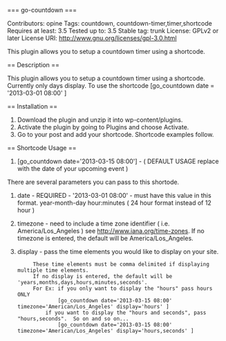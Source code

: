 === go-countdown ===

Contributors: opine
Tags: countdown, countdown-timer,timer,shortcode
Requires at least: 3.5
Tested up to: 3.5
Stable tag: trunk
License: GPLv2 or later
License URI: http://www.gnu.org/licenses/gpl-3.0.html

This plugin allows you to setup a countdown timer using a shortcode.

== Description ==

This plugin allows you to setup a countdown timer using a shortcode.  Currently only days display.
To use the shortcode [go_countdown date = '2013-03-01 08:00' ]

== Installation ==

1. Download the plugin and unzip it into wp-content/plugins.
2. Activate the plugin by going to Plugins and choose Activate.
3. Go to your post and add your shortcode. Shortcode examples follow.

== Shortcode Usage ==

1. [go_countdown date='2013-03-15 08:00'] - ( DEFAULT USAGE replace with the date of your upcoming event )

There are several parameters you can pass to this shortode. 

1. date 	- 	REQUIRED - '2013-03-01 08:00' - must have this value in this format.  year-month-day hour:minutes 
			( 24 hour format instead of 12 hour )
2. timezone	-	need to include a time zone identifier ( i.e. America/Los_Angeles )
			see http://www.iana.org/time-zones.  If no timezone is entered, the default will be America/Los_Angeles.
3. display	-	pass the time elements you would like to display on your site. 

			These time elements must be comma delimited if displaying multiple time elements.  
			If no display is entered, the default will be 'years,months,days,hours,minutes,seconds'.
			For Ex:	if you only want to display the "hours" pass hours ONLY
					[go_countdown date='2013-03-15 08:00' timezone='American/Los_Angeles' display='hours' ]
				if you want to display the "hours and seconds", pass "hours,seconds".  So on and so on...
					[go_countdown date='2013-03-15 08:00' timezone='American/Los_Angeles' display='hours,seconds' ]   
